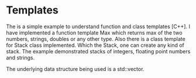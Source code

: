 # Templates

The is a simple example to understand function and class templates [C++]. 
I have implemented a function template Max which returns max of the two numbers, strings, doubles or any other type.
Also there is a class template for Stack class implemented. Which the Stack<T>, one can create any kind of stack. 
The example demonstrated stacks of integers, floating point numbers and strings.

The underlying data structure being used is a std::vector.
